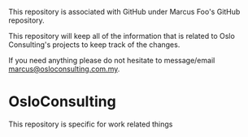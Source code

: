 This repository is associated with GitHub under Marcus Foo's GitHub 
repository.

This repository will keep all of the information that is related to Oslo
Consulting's projects to keep track of the changes.

If you need anything please do not hesitate to message/email 
marcus@osloconsulting.com.my.

# OsloConsulting
This repository is specific for work related things
